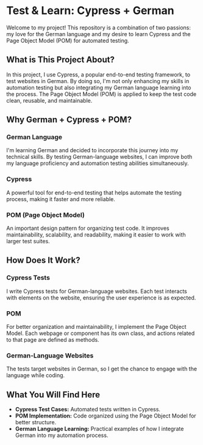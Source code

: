 # Test & Learn: Cypress + German

Welcome to my project! This repository is a combination of two passions: my love for the German language and my desire to learn Cypress and the Page Object Model (POM) for automated testing.

## What is This Project About?
In this project, I use Cypress, a popular end-to-end testing framework, to test websites in German. By doing so, I'm not only enhancing my skills in automation testing but also integrating my German language learning into the process. The Page Object Model (POM) is applied to keep the test code clean, reusable, and maintainable.

## Why German + Cypress + POM?

### German Language
I'm learning German and decided to incorporate this journey into my technical skills. By testing German-language websites, I can improve both my language proficiency and automation testing abilities simultaneously.

### Cypress
A powerful tool for end-to-end testing that helps automate the testing process, making it faster and more reliable.

### POM (Page Object Model)
An important design pattern for organizing test code. It improves maintainability, scalability, and readability, making it easier to work with larger test suites.

## How Does It Work?

### Cypress Tests
I write Cypress tests for German-language websites. Each test interacts with elements on the website, ensuring the user experience is as expected.

### POM
For better organization and maintainability, I implement the Page Object Model. Each webpage or component has its own class, and actions related to that page are defined as methods.

### German-Language Websites
The tests target websites in German, so I get the chance to engage with the language while coding.

## What You Will Find Here
- **Cypress Test Cases:** Automated tests written in Cypress.
- **POM Implementation:** Code organized using the Page Object Model for better structure.
- **German Language Learning:** Practical examples of how I integrate German into my automation process.

